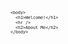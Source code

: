 <svg fill="none" viewBox="0 0 900 600" width="100%" xmlns="http://www.w3.org/2000/svg">
  <foreignObject width="100%" height="100%">
    <link rel="stylesheet" href="https://latex.now.sh/style.css" />

    <body>
      <h1>Welcome!</h1>
      <hr />
      <h2>About Me</h2>
    </body>

  </foreignObject>
</svg>